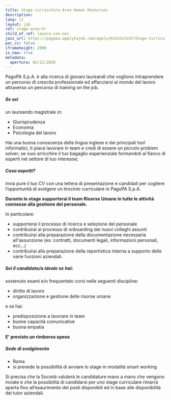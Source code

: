 ```yaml
---
title: Stage curriculare Area Human Resources
description:
lang: it
layout: job
ref: stage-area-hr
child_of_ref: lavora-con-noi
jazz_url: https://pagopa.applytojob.com/apply/KnSSVxIVzP/Stage-Curriculare-Area-Human-Resources
pec_cv: false
iframeheight: 2000
is_new: true
metadata:
  apertura: 02/12/2020
---
```


PagoPA S.p.A. è alla ricerca di giovani laureandi che vogliono intraprendere un percorso di crescita professionale ed affacciarsi al mondo del lavoro attraverso un percorso di training on the job.

##### Se sei

un laureando magistrale in:

- Giurisprudenza
- Economia
- Psicologia del lavoro

Hai una buona conoscenza della lingua inglese e dei principali tool informatici, ti piace lavorare in team e credi di essere un piccolo problem solver; se vuoi arricchire il tuo bagaglio esperienziale formandoti al fianco di esperti nel settore di tuo interesse;

##### Cosa aspetti?

invia pure il tuo CV con una lettera di presentazione e candidati per cogliere l’opportunità di svolgere un tirocinio curriculare in PagoPA S.p.A.

**Durante lo stage supporterai il team Risorse Umane in tutte le attività connesse alla gestione del personale.**

In particolare:

- supporterai il processo di ricerca e selezione del personale
- contribuirai al processo di onboarding dei nuovi colleghi assunti
- contribuirai alla preparazione della documentazione necessaria all'assunzione (es: contratti, documenti legali, informazioni personali, ecc...)
- contribuirai alla preparazione della reportistica interna a supporto delle varie funzioni aziendali.

##### Sei il candidato/a ideale se hai:

sostenuto esami e/o frequentato corsi nelle seguenti discipline:

- diritto di lavoro
- organizzazione e gestione delle risorse umane

e se hai:

- predisposizione a lavorare in team
- buone capacità comunicative
- buona empatia

**E’ previsto un rimborso spese**

##### Sede di svolgimento

- Roma
- si prevede la possibilità di avviare lo stage in modalità smart working

Si precisa che la Società valuterà le candidature mano a mano che vengono inviate e che la possibilità di candidarsi per uno stage curriculare rimarrà aperta fino all’esaurimento dei posti disponibili ed in base alle disponibilità dei tutor aziendali.
